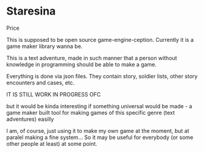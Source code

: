 # Staresina
Price

This is supposed to be open source game-engine-ception. Currently it is a game maker library wanna be.

This is a text adventure, made in such manner that a person without knowledge in programming should be able to make a game.

Everything is done via json files. They contain story, soldier lists, other story encounters and cases, etc.

IT IS STILL WORK IN PROGRESS OFC

but it would be kinda interesting if something universal would be made - a game maker built tool for making games of this specific genre (text adventures) easilly

I am, of course, just using it to make my own game at the moment, but at paralel making a fine system... So it may be useful for everybody (or some other people at least) at some point.
